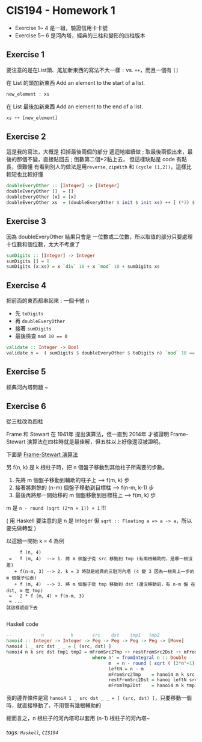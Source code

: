 # CIS194 - Homework 1

* Exercise 1~ 4 是一組，驗證信用卡卡號
* Exercise 5~ 6 是河內塔，經典的三柱和變形的四柱版本

## Exercise 1

要注意的是在List頭、尾加新東西的寫法不大一樣 `:` vs. `++`，而且一個有 `[]`

在 List 的頭加新東西
Add an element to the start of a list.
```Haskell
new_element : xs
```
在 List 最後加新東西
Add an element to the end of a list.
```Haskell
xs ++ [new_element]
```


## Exercise 2

這是我的寫法，大概是 扣掉最後兩個的部分 遞迴地繼續做 ; 取最後兩個出來，最後的那個不變，直接貼回去 ; 倒數第二個\*2黏上去，
但這樣缺點是 code 有點長，很難懂
有看到別人的做法是用`reverse`, `zipWith` 和 `(cycle [1,2])`，這樣比較短也比較好懂

```Haskell
doubleEveryOther :: [Integer] -> [Integer]
doubleEveryOther []  = []
doubleEveryOther [x] = [x]
doubleEveryOther xs  = (doubleEveryOther $ init $ init xs) ++ [ (*2) $ last $ init xs] ++ [last xs] 
```

## Exercise 3

因為 doubleEveryOther 結果只會是 一位數或二位數，所以取值的部分只要處理十位數和個位數，太大不考慮了
```Haskell
sumDigits :: [Integer] -> Integer
sumDigits [] = 0
sumDigits (x:xs) = x `div` 10 + x `mod` 10 + sumDigits xs 
```

## Exercise 4

把前面的東西都串起來 : 一個卡號 n
* 先 `toDigits`
* 再 `doubleEveryOther`
* 接著 `sumDigits`
* 最後檢查 `mod 10 == 0`
```Haskell
validate :: Integer -> Bool
validate n =  ( sumDigits $ doubleEveryOther $ toDigits n) `mod` 10 == 0
```
## Exercise 5

經典河內塔問題 ~


## Exercise 6

從三柱改為四柱

Frame 和 Stewart 在 1941年 提出演算法，但一直到 2014年 才被證明 Frame-Stewart 演算法在四柱時就是最佳解，但五柱以上好像還沒被證明。

下面是 [Frame-Stewart 演算法](https://en.wikipedia.org/wiki/Tower_of_Hanoi#Frame%E2%80%93Stewart_algorithm)


另 f\(n, k\) 是 k 根柱子時，把 n 個盤子移動到其他柱子所需要的步數。

1. 先將 m 個盤子移動到輔助的柱子上  --> f\(m, k\) 步 
2. 接著將剩餘的 \(n-m\) 個盤子移動到目標柱  --> f\(n-m, k-1\) 步 
3. 最後再將那一開始移的 m 個盤移動到目標柱上  --> f\(m, k\) 步 

m 是 ```n - round (sqrt (2*n + 1)) + 1``` !!!

\( 用 Haskell 要注意的是 n 是 Integer 但 ```sqrt :: Floating a => a -> a```，所以要先做轉型 \)


以這題一開始 k = 4 為例

```
     f (n, 4)
 =   f (m, 4)  --> 1. 將 m 個盤子從 src 移動到 tmp (有兩根輔助的，是哪一根沒差)
   + f(n-m, 3) --> 2. k = 3 時就是經典的三駐河內塔 (4 變 3 因為一根背上一步的 m 個盤子佔走)
   + f (m, 4)  --> 3. 將 m 個盤子從 tmp 移動到 dst (還沒移動前，有 n-m 盤 在 dst, m 在 tmp)
 =   2 * f (m, 4) + f(n-m, 3)
 = ...
就這樣遞迴下去
 
```

Haskell code

```Haskell
--           n          k       src    dst    tmp1   tmp2         
hanoi4 :: Integer -> Integer -> Peg -> Peg -> Peg -> Peg -> [Move]
hanoi4 1 _ src dst _ _ = [ (src, dst) ]
hanoi4 n k src dst tmp1 tmp2 = mFromSrc2Tmp ++ restFromSrc2Dst ++ mFromTmp2Dst
                                where n' = fromIntegral n :: Double
                                      m  = n - round ( sqrt ( (2*n'+1) ) ) + 1
                                      leftN = n - m
                                      mFromSrc2Tmp    = hanoi4 m k src tmp1 dst tmp2
                                      restFromSrc2Dst = hanoi leftN src dst tmp2
                                      mFromTmp2Dst    = hanoi4 m k tmp1 dst src tmp2
```

我的邊界條件是寫 `hanoi4 1 _ src dst _ _ = [ (src, dst) ]`，只要移動一個時，就直接移動了，不用管有幾根輔助的


總而言之，n 根柱子的河內塔可以套用 (n-1) 根柱子的河內塔~


###### tags: `Haskell`, `CIS194`